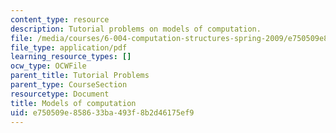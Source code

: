```yaml
---
content_type: resource
description: Tutorial problems on models of computation.
file: /media/courses/6-004-computation-structures-spring-2009/e750509e858633ba493f8b2d46175ef9_MIT6_004s09_tutor10.pdf
file_type: application/pdf
learning_resource_types: []
ocw_type: OCWFile
parent_title: Tutorial Problems
parent_type: CourseSection
resourcetype: Document
title: Models of computation
uid: e750509e-8586-33ba-493f-8b2d46175ef9
---
```

